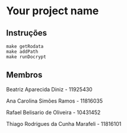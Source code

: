 
 Your project name
 ==============================
  
## Instruções

```
make getRodata
make addPath
make runDocrypt

```
## Membros

 Beatriz Aparecida Diniz - 11925430
 
 Ana Carolina Simões Ramos - 11816035
 
 Rafael Belisario de Oliveira - 10431452
 
 Thiago Rodrigues da Cunha Marafeli - 11816101

